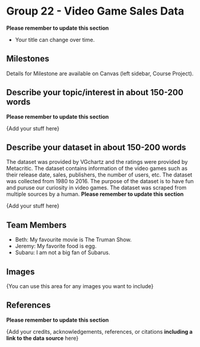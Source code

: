 # Group 22 - Video Game Sales Data

**Please remember to update this section**

- Your title can change over time.

## Milestones

Details for Milestone are available on Canvas (left sidebar, Course Project).

## Describe your topic/interest in about 150-200 words

**Please remember to update this section**

{Add your stuff here}

## Describe your dataset in about 150-200 words

The dataset was provided by VGchartz and the ratings were provided by Metacritic. The dataset contains information of the video games such as their release date, sales, publishers, the number of users, etc. The dataset was collected from 1980 to 2016. The purpose of the dataset is to have fun and puruse our curiosity in video games. The dataset was scraped from multiple sources by a human. 
**Please remember to update this section**

{Add your stuff here}

## Team Members


- Beth: My favourite movie is The Truman Show.
- Jeremy: My favorite food is egg.
- Subaru: I am not a big fan of Subarus.

## Images


{You can use this area for any images you want to include}


## References

**Please remember to update this section**

{Add your credits, acknowledgements, references, or citations **including a link to the data source** here}



